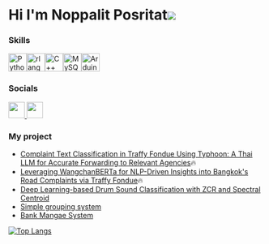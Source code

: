 Hi I'm Noppalit Posritat![](https://user-images.githubusercontent.com/18350557/176309783-0785949b-9127-417c-8b55-ab5a4333674e.gif)
=========================================================================================================================================




### Skills

<p align="left">
<a href="https://www.python.org/" target="_blank" rel="noreferrer"><img src="https://raw.githubusercontent.com/danielcranney/readme-generator/main/public/icons/skills/python-colored.svg" width="36" height="36" alt="Python" /></a><a href="https://www.r-project.org/" target="_blank" rel="noreferrer"><img src="https://raw.githubusercontent.com/danielcranney/readme-generator/main/public/icons/skills/rlang-colored.svg" width="36" height="36" alt="rlang" /></a><a href="https://docs.microsoft.com/en-us/cpp/?view=msvc-170" target="_blank" rel="noreferrer"><img src="https://raw.githubusercontent.com/danielcranney/readme-generator/main/public/icons/skills/cplusplus-colored.svg" width="36" height="36" alt="C++" /></a><a href="https://www.mysql.com/" target="_blank" rel="noreferrer"><img src="https://raw.githubusercontent.com/danielcranney/readme-generator/main/public/icons/skills/mysql-colored.svg" width="36" height="36" alt="MySQL" /></a><a href="https://store.arduino.cc/?gclid=Cj0KCQjw2eilBhCCARIsAG0Pf8uueBifykWcsSS4LPESeGQfxGVKJYnzV7bz471XfknQJy_1VINVWM8aAkLtEALw_wcB" target="_blank" rel="noreferrer"><img src="https://raw.githubusercontent.com/danielcranney/readme-generator/main/public/icons/skills/arduino-colored.svg" width="36" height="36" alt="Arduino" /></a>
</p>

### Socials


<p align="left"> <a href="https://www.facebook.com/noppalitposritat" target="_blank" rel="noreferrer"> <picture> <source media="(prefers-color-scheme: dark)" srcset="https://raw.githubusercontent.com/danielcranney/readme-generator/main/public/icons/socials/facebook-dark.svg" /> <source media="(prefers-color-scheme: light)" srcset="https://raw.githubusercontent.com/danielcranney/readme-generator/main/public/icons/socials/facebook.svg" /> <img src="https://raw.githubusercontent.com/danielcranney/readme-generator/main/public/icons/socials/facebook.svg" width="32" height="32" /> </picture> </a> <a href="https://www.github.com/NoppalitP" target="_blank" rel="noreferrer"> <picture> <source media="(prefers-color-scheme: dark)" srcset="https://raw.githubusercontent.com/danielcranney/readme-generator/main/public/icons/socials/github-dark.svg" /> <source media="(prefers-color-scheme: light)" srcset="https://raw.githubusercontent.com/danielcranney/readme-generator/main/public/icons/socials/github.svg" /> <img src="https://raw.githubusercontent.com/danielcranney/readme-generator/main/public/icons/socials/github.svg" width="32" height="32" /> </picture> </a> </p>



### My project
 - [Complaint Text Classification in Traffy Fondue Using Typhoon: A Thai LLM for Accurate Forwarding to Relevant Agencies](https://github.com/NoppalitP/Traffy-Fondue-text-classification):fire:
 - [Leveraging WangchanBERTa for NLP-Driven Insights into Bangkok's Road Complaints via Traffy Fondue](https://github.com/NoppalitP/RoadVoice-BKK/tree/main):fire:
 - [Deep Learning-based Drum Sound Classification with ZCR and Spectral Centroid](https://github.com/NoppalitP/Classification_drum_sounds)
 - [Simple grouping system](https://github.com/NoppalitP/Simple-grouping-system)
 - [Bank Mangae System](https://github.com/NoppalitP/bank-manage-system)




[![Top Langs](https://github-readme-stats.vercel.app/api/top-langs/?username=NoppalitP&layout=donut)](https://github.com/anuraghazra/github-readme-stats)

